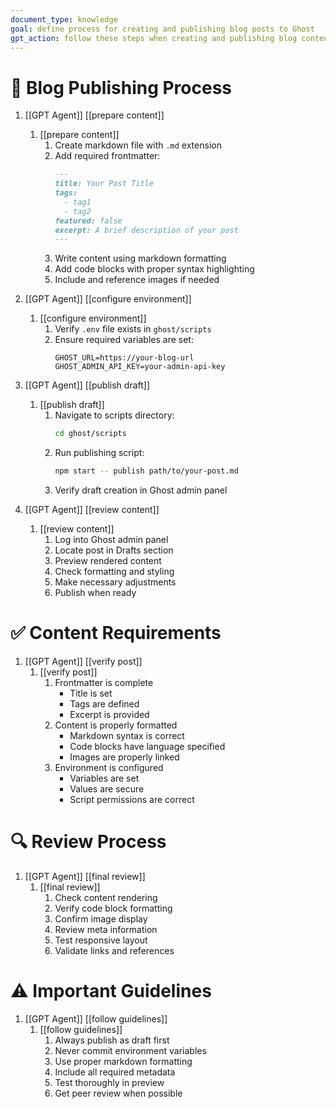 ```yaml
---
document_type: knowledge
goal: define process for creating and publishing blog posts to Ghost
gpt_action: follow these steps when creating and publishing blog content
---
```


# 🎯 Blog Publishing Process

1. [[GPT Agent]] [[prepare content]]
   1. [[prepare content]]
      1. Create markdown file with `.md` extension
      2. Add required frontmatter:
         ```markdown
         ---
         title: Your Post Title
         tags: 
           - tag1
           - tag2
         featured: false
         excerpt: A brief description of your post
         ---
         ```
      3. Write content using markdown formatting
      4. Add code blocks with proper syntax highlighting
      5. Include and reference images if needed

2. [[GPT Agent]] [[configure environment]]
   1. [[configure environment]]
      1. Verify `.env` file exists in `ghost/scripts`
      2. Ensure required variables are set:
         ```
         GHOST_URL=https://your-blog-url
         GHOST_ADMIN_API_KEY=your-admin-api-key
         ```

3. [[GPT Agent]] [[publish draft]]
   1. [[publish draft]]
      1. Navigate to scripts directory:
         ```bash
         cd ghost/scripts
         ```
      2. Run publishing script:
         ```bash
         npm start -- publish path/to/your-post.md
         ```
      3. Verify draft creation in Ghost admin panel

4. [[GPT Agent]] [[review content]]
   1. [[review content]]
      1. Log into Ghost admin panel
      2. Locate post in Drafts section
      3. Preview rendered content
      4. Check formatting and styling
      5. Make necessary adjustments
      6. Publish when ready

# ✅ Content Requirements

1. [[GPT Agent]] [[verify post]]
   1. [[verify post]]
      1. Frontmatter is complete
         - Title is set
         - Tags are defined
         - Excerpt is provided
      2. Content is properly formatted
         - Markdown syntax is correct
         - Code blocks have language specified
         - Images are properly linked
      3. Environment is configured
         - Variables are set
         - Values are secure
         - Script permissions are correct

# 🔍 Review Process

1. [[GPT Agent]] [[final review]]
   1. [[final review]]
      1. Check content rendering
      2. Verify code block formatting
      3. Confirm image display
      4. Review meta information
      5. Test responsive layout
      6. Validate links and references

# ⚠️ Important Guidelines

1. [[GPT Agent]] [[follow guidelines]]
   1. [[follow guidelines]]
      1. Always publish as draft first
      2. Never commit environment variables
      3. Use proper markdown formatting
      4. Include all required metadata
      5. Test thoroughly in preview
      6. Get peer review when possible
```